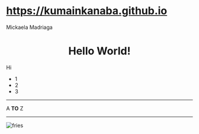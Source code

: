 # https://kumainkanaba.github.io
Mickaela Madriaga
<h1 align="center">Hello World!</h1>

<p>Hi</p>

<ul>
  <li>1</li>
  <li>2</li>
  <li>3</li>
</ul>

<hr>

<p>A <strong>TO</strong> Z</p>

---

![fries](http://images.summitmedia-digital.com/yummyph/images/2020/04/23/kfc-easy-cook-frozen-snacks-01.jpg)
